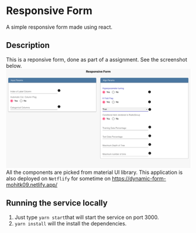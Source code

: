 # Responsive Form

A simple responsive form made using react.

## Description

This is a reponsive form, done as part of a assignment. See the screenshot below.
![logo](design.png)
All the components are picked from material UI library.
This application is also deployed on `Netflify` for sometime on https://dynamic-form-mohitk09.netlify.app/

## Running the service locally

1. Just type `yarn start`that will start the service on port 3000.
2. `yarn install` will the install the dependencies.
